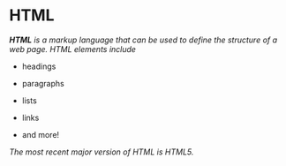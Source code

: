 # HTML
***HTML*** *is a markup language that can be used to define the structure of a web page. HTML elements include*
* headings
* paragraphs
* lists
* links
* and more!

*The most recent major version of HTML is HTML5.*
